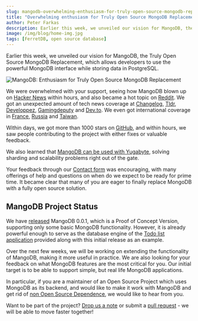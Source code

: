 ```yaml
---
slug: mangodb-overwhelming-enthusiasm-for-truly-open-source-mongodb-replacement
title: "Overwhelming enthusiasm for Truly Open Source MongoDB Replacement"
author: Peter Farkas
description: Earlier this week, we unveiled our vision for MangoDB, the Truly Open Source MongoDB Replacement, which allows developers to use the powerful MongoDB interface while storing data in PostgreSQL.
image: /img/blog/home-img.jpg
tags: [FerretDB, open source database]
---
```


Earlier this week, we unveiled our vision for MangoDB, the Truly Open Source MongoDB Replacement, which allows developers to use the powerful MongoDB interface while storing data in PostgreSQL.

![MangoDB: Enthusiasm for Truly Open Source MongoDB Replacement](/img/blog/home-img.jpg)

<!--truncate-->

We were overwhelmed with your support, seeing how MangoDB blown up on [Hacker News](https://news.ycombinator.com/item?id=29071623) within hours, and also became a hot topic on [Reddit](https://www.reddit.com/r/programming/comments/qlyalj/mangodb_a_truly_open_source_mongodb_alternative/).
We got an unexpected amount of tech news coverage at [Changelog](https://changelog.com/news/mangodb-a-truly-open-source-mongodb-alternative-d3o0), [Tldr](https://tldr.tech/newsletter/2021-11-02), [Developpez](http://www.developpez.net/forums/d2120659/bases-donnees/nosql/mangodb-veritable-alternative-open-source-mongodb/), [Gamingdeputy](https://www.gamingdeputy.com/mangodb-project-develops-mongodb-protocol-implementation-on-top-of-postgresql/) and [Dev.to](https://dev.to/manishfoodtechs/mongodb-best-alternative-is-mangodb-try-it-57le).
We even got international coverage in [France](https://www.developpez.net/forums/d2120659/bases-donnees/nosql/mangodb-veritable-alternative-open-source-mongodb/), [Russia](https://www.opennet.ru/opennews/art.shtml?num=56086) and [Taiwan](https://blog.gslin.org/archives/2021/11/04/10404/mangodb%ef%bc%9a%e6%8b%bf-postgresql-%e7%95%b6%e4%bd%9c%e5%be%8c%e7%ab%af%e7%9a%84-mongodb-%e7%9b%b8%e5%ae%b9%e5%b1%a4/).

Within days, we got more than 1000 stars on [GitHub](https://github.com/MangoDB-io/MangoDB), and within hours, we saw people contributing to the project with either fixes or valuable feedback.

We also learned that [MangoDB can be used with Yugabyte](https://dev.to/yugabyte/open-sourcemongodb-api-to-yugabytedb-with-mangodb-proxy-22ka), solving sharding and scalability problems right out of the gate.

Your feedback through our [Contact form](https://www.ferretdb.io/contact/) was encouraging, with many offerings of help and questions on when do we expect to be ready for prime time.
It became clear that many of you are eager to finally replace MongoDB with a fully open source solution.

## MangoDB Project Status

We have [released](https://github.com/MangoDB-io/MangoDB/releases/tag/v0.0.1) MangoDB 0.0.1, which is a Proof of Concept Version, supporting only some basic MongoDB functionality.
However, it is already powerful enough to serve as the database engine of the [Todo list application](https://github.com/MangoDB-io/example) provided along with this initial release as an example.

Over the next few weeks, we will be working on extending the functionality of MangoDB, making it more useful in practice.
We are also looking for your feedback on what MongoDB features are the most critical for you.
Our initial target is to be able to support simple, but real life MongoDB applications.

In particular, if you are a maintainer of an Open Source Project which uses MongoDB as its backend, and would like to make it work with MangoDB and get rid of [non Open Source Dependence](https://opensource.org/node/1099), we would like to hear from you.

Want to be part of the project?
[Drop us a note](https://www.ferretdb.io/contact/) or submit a [pull request](https://github.com/MangoDB-io/MangoDB) - we will be able to move faster together!
